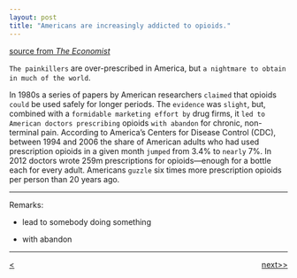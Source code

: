 ```yaml
---
layout: post
title: "Americans are increasingly addicted to opioids."
---
```


[source from <em>The Economist</em>][link]


`The painkillers` are over-prescribed in America, but `a nightmare to obtain in much of the world`.

In 1980s a series of papers by American researchers `claimed` that opioids `could` be used safely for longer periods. The `evidence` was `slight`, but, combined with a `formidable marketing effort by` drug firms, it `led to American doctors prescribing` opioids `with abandon` for chronic, non-terminal pain. According to America’s Centers for Disease Control (CDC), between 1994 and 2006 the share of American adults who had used prescription opioids in a given month `jumped` from 3.4% to `nearly` 7%. In 2012 doctors wrote 259m prescriptions for opioids—enough for a bottle each for every adult. Americans `guzzle` six times more prescription opioids per person than 20 years ago.


*******************************************
Remarks:

* lead to somebody doing something

* with abandon


********************************************


<div style="position: relative;"><div><a href="http://jayhawk.ningtian.info/blogs/2016/05/23/greece-was-supposed-to-return-migrants-to-turkey"><<previous</a></div><div style="position: absolute; right: 0px; top: 0px;"><a href="http://jayhawk.ningtian.info/blogs/2016/05/24/americans-are-increasingly-addicted-to-opioids">next>></a></div></div>



[link]:http://www.economist.com/news/international/21699363-painkillers-are-over-prescribed-america-nightmare-obtain-much



